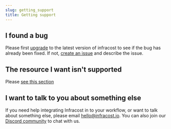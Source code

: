 ```yaml
---
slug: getting_support
title: Getting support
---
```


## I found a bug

Please first [upgrade](/docs#installation) to the latest version of infracost to see if the bug has already been fixed. If not, [create an issue](https://github.com/infracost/infracost/issues/new) and describe the issue.

## The resource I want isn't supported

Please [see this section](supported_resources#the-resource-i-want-isnt-supported)

## I want to talk to you about something else

If you need help integrating Infracost in to your workflow, or want to talk about something else, please email [hello@infracost.io](mailto:hello@infracost.io). You can also join our [Discord community](https://discord.gg/rXCTaH3) to chat with us.
